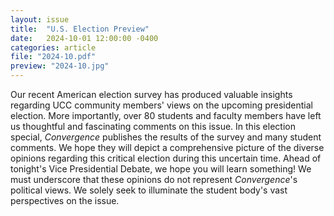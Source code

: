 ```yaml
---
layout: issue
title:  "U.S. Election Preview"
date:   2024-10-01 12:00:00 -0400
categories: article
file: "2024-10.pdf"
preview: "2024-10.jpg"
---
```


Our recent American election survey has produced valuable insights regarding UCC community members' views on the upcoming presidential election. More importantly, over 80 students and faculty members have left us thoughtful and fascinating comments on this issue. In this election special, *Convergence* publishes the results of the survey and many student comments. We hope they will depict a comprehensive picture of the diverse opinions regarding this critical election during this uncertain time. Ahead of tonight's Vice Presidential Debate, we hope you will learn something! We must underscore that these opinions do not represent *Convergence*'s political views. We solely seek to illuminate the student body's vast perspectives on the issue.

